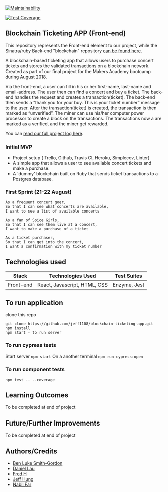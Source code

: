 [![Maintainability](https://api.codeclimate.com/v1/badges/7300d25065b0d59b7a84/maintainability)](https://codeclimate.com/github/jeff1108/blockchain-ticketing-app/maintainability)

[![Test Coverage](https://api.codeclimate.com/v1/badges/7300d25065b0d59b7a84/test_coverage)](https://codeclimate.com/github/jeff1108/blockchain-ticketing-app/test_coverage)

## Blockchain Ticketing APP (Front-end)

This repository represents the Front-end element to our project, while the Sinatra/ruby Back-end "blockchain" repository [can be found here](https://github.com/bilfar/blockchain-backend-ruby).

A blockchain-based ticketing app that allows users to purchase concert tickets and stores the validated transactions on a blockchain network. Created as part of our final project for the Makers Academy bootcamp during August 2018.

Via the front-end, a user can fill in his or her first-name, last-name and email-address. The user then can find a concert and buy a ticket. The back-end handles the request and creates a transaction(ticket). The back-end then sends a “thank you for your buy. This is your ticket number” message to the user. After the transaction(ticket) is created, the transaction is then marked as “unverified”. The miner can use his/her computer power processor to create a block on the transactions. The transactions now a are marked as a verified, and the miner get rewarded.

You can [read our full project log here](https://hackmd.io/FugFiGBnQ0ivaJpLaANYhQ).

### Initial MVP
* Project setup ( Trello, Github, Travis CI, Heroku, Simplecov, Linter)
* A simple app that allows a user to see available concert tickets and make a purchase.
* A 'dummy' blockchain built on Ruby that sends ticket transactions to a Postgres database.


### First Sprint (21-22 August)
```
As a frequent concert goer,
So that I can see what concerts are available,
I want to see a list of available concerts
```
```
As a fan of Spice Girls,
So that I can see them live at a concert,
I want to make a purchase of a ticket
```
```
As a ticket purchaser,
So that I can get into the concert,
I want a confirmation with my ticket number
```

## Technologies used
| Stack    | Technologies Used | Test Suites |
| -------- | ----------------- | ----------- |
| Front-end | React, Javascript, HTML, CSS     | Enzyme, Jest |



## To run application

clone this repo

```
git clone https://github.com/jeff1108/blockchain-ticketing-app.git
npm install  
npm start - to run server  
```

### To run cypress tests  

Start server `npm start`
On a another terminal `npm run cypress:open`  

### To run component tests

`npm test -- --coverage`


## Learning Outcomes
To be completed at end of project

## Future/Further Improvements
To be completed at end of project

## Authors/Credits
* [Ben Luke Smith-Gordon](https://github.com/Ben-893)
* [Daniel Lau](https://github.com/dct-lau17)
* [Fred H](https://github.com/archmagos)
* [Jeff Hung](https://github.com/jeff1108)
* [Nabil Far](https://github.com/bilfar)
